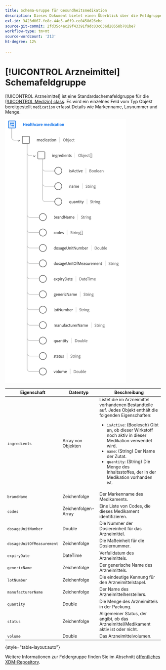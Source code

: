 ```yaml
---
title: Schema-Gruppe für Gesundheitsmedikation
description: Dieses Dokument bietet einen Überblick über die Feldgruppe der Gesundheitsmedikation.
exl-id: 3423d067-fe8c-44e5-a6f9-ce0458d26ebc
source-git-commit: 2fd35c4ac29f43391f9dc03c636d20558b701be7
workflow-type: tm+mt
source-wordcount: '213'
ht-degree: 12%

---
```


# [!UICONTROL Arzneimittel] Schemafeldgruppe

[!UICONTROL Arzneimittel] ist eine Standardschemafeldgruppe für die [[!UICONTROL Medizin] class](../../classes/medication.md). Es wird ein einzelnes Feld vom Typ Objekt bereitgestellt `medication` erfasst Details wie Markenname, Losnummer und Menge.

![](../../images/field-groups/healthcare-medication.png)

| Eigenschaft | Datentyp | Beschreibung |
| --- | --- | --- |
| `ingredients` | Array von Objekten | Listet die im Arzneimittel vorhandenen Bestandteile auf. Jedes Objekt enthält die folgenden Eigenschaften: <ul><li>`isActive`: (Boolesch) Gibt an, ob dieser Wirkstoff noch aktiv in dieser Medikation verwendet wird.</li><li>`name`: (String) Der Name der Zutat.</li><li>`quantity`: (String) Die Menge des Inhaltsstoffes, der in der Medikation vorhanden ist.</li></ul> |
| `brandName` | Zeichenfolge | Der Markenname des Medikaments. |
| `codes` | Zeichenfolgen-Array | Eine Liste von Codes, die dieses Medikament identifizieren. |
| `dosageUnitNumber` | Double | Die Nummer der Dosiereinheit für das Arzneimittel. |
| `dosageUnitOfMeasurement` | Zeichenfolge | Die Maßeinheit für die Dosiernummer. |
| `expiryDate` | DateTime | Verfalldatum des Arzneimittels. |
| `genericName` | Zeichenfolge | Der generische Name des Arzneimittels. |
| `lotNumber` | Zeichenfolge | Die eindeutige Kennung für den Arzneimittelstapel. |
| `manufacturerName` | Zeichenfolge | Der Name des Arzneimittelherstellers. |
| `quantity` | Double | Die Menge des Arzneimittels in der Packung. |
| `status` | Zeichenfolge | Allgemeiner Status, der angibt, ob das Arzneimittel/Medikament aktiv ist oder nicht. |
| `volume` | Double | Das Arzneimittelvolumen. |

{style=&quot;table-layout:auto&quot;}

Weitere Informationen zur Feldergruppe finden Sie im Abschnitt [öffentliches XDM-Repository](https://github.com/adobe/xdm/blob/master/components/fieldgroups/medication/healthcare-medication.schema.json).
